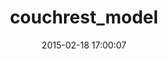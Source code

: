 ---
layout: post
title:  "couchrest_model"
repo:   "couchrest/couchrest_model"
date:   2015-02-18 17:00:07
gemurl: http://github.com/couchrest/couchrest_model
---